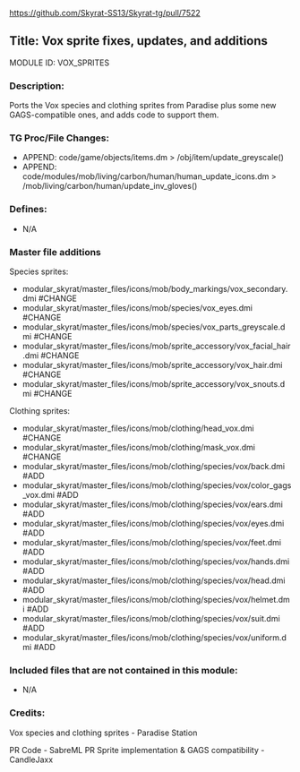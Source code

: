 https://github.com/Skyrat-SS13/Skyrat-tg/pull/7522

## Title: Vox sprite fixes, updates, and additions

MODULE ID: VOX_SPRITES

### Description:

Ports the Vox species and clothing sprites from Paradise plus some new GAGS-compatible ones, and adds code to support them.

### TG Proc/File Changes:

- APPEND: code/game/objects/items.dm > /obj/item/update_greyscale()
- APPEND: code/modules/mob/living/carbon/human/human_update_icons.dm > /mob/living/carbon/human/update_inv_gloves()

### Defines:

- N/A

### Master file additions

Species sprites:
- modular_skyrat/master_files/icons/mob/body_markings/vox_secondary.dmi #CHANGE
- modular_skyrat/master_files/icons/mob/species/vox_eyes.dmi #CHANGE
- modular_skyrat/master_files/icons/mob/species/vox_parts_greyscale.dmi #CHANGE
- modular_skyrat/master_files/icons/mob/sprite_accessory/vox_facial_hair.dmi #CHANGE
- modular_skyrat/master_files/icons/mob/sprite_accessory/vox_hair.dmi #CHANGE
- modular_skyrat/master_files/icons/mob/sprite_accessory/vox_snouts.dmi #CHANGE

Clothing sprites:
- modular_skyrat/master_files/icons/mob/clothing/head_vox.dmi #CHANGE
- modular_skyrat/master_files/icons/mob/clothing/mask_vox.dmi #CHANGE
- modular_skyrat/master_files/icons/mob/clothing/species/vox/back.dmi #ADD
- modular_skyrat/master_files/icons/mob/clothing/species/vox/color_gags_vox.dmi #ADD
- modular_skyrat/master_files/icons/mob/clothing/species/vox/ears.dmi #ADD
- modular_skyrat/master_files/icons/mob/clothing/species/vox/eyes.dmi #ADD
- modular_skyrat/master_files/icons/mob/clothing/species/vox/feet.dmi #ADD
- modular_skyrat/master_files/icons/mob/clothing/species/vox/hands.dmi #ADD
- modular_skyrat/master_files/icons/mob/clothing/species/vox/head.dmi #ADD
- modular_skyrat/master_files/icons/mob/clothing/species/vox/helmet.dmi #ADD
- modular_skyrat/master_files/icons/mob/clothing/species/vox/suit.dmi #ADD
- modular_skyrat/master_files/icons/mob/clothing/species/vox/uniform.dmi #ADD

### Included files that are not contained in this module:

- N/A

### Credits:

Vox species and clothing sprites - Paradise Station

PR Code - SabreML
PR Sprite implementation & GAGS compatibility - CandleJaxx
